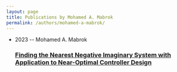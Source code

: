 ```yaml
---
layout: page
title: Publications by Mohamed A. Mabrok
permalink: /authors/mohamed-a-mabrok/
---
```


<ul class="post-list">
<li><span class='post-meta'>2023 -- Mohamed A. Mabrok</span><h3><a class='post-link' href='../../finding-the-nearest-negative-imaginary-system-with-application-to-near-optimal-controller-design'>Finding the Nearest Negative Imaginary System with Application to Near-Optimal Controller Design</a></h3></li>

</ul>
